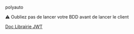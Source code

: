 polyauto

:warning: Oubliez pas de lancer votre BDD avant de lancer le client

[Doc Librairie JWT](https://github.com/auth0/java-jwt)